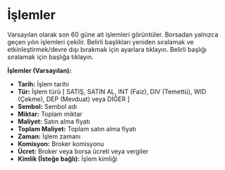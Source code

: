 # **İşlemler**

Varsayılan olarak son 60 güne ait işlemleri görüntüler. Borsadan yalnızca geçen yılın işlemleri çekilir.
Belirli başlıkları yeniden sıralamak ve etkinleştirmek/devre dışı bırakmak için ayarlara tıklayın.
Belirli başlığı sıralamak için başlığa tıklayın.

**İşlemler (Varsayılan):**
- **Tarih:** İşlem tarihi
- **Tür:** İşlem türü [ SATIŞ, SATIN AL, INT (Faiz), DIV (Temettü), WID (Çekme), DEP (Mevduat) veya DİĞER ]
- **Sembol:** Sembol adı
- **Miktar:** Toplam miktar
- **Maliyet:** Satın alma fiyatı
- **Toplam Maliyet:** Toplam satın alma fiyatı
- **Zaman:** İşlem zamanı
- **Komisyon:** Broker komisyonu
- **Ücret:** Broker veya borsa ücreti veya vergiler
- **Kimlik (İsteğe bağlı):** İşlem kimliği
